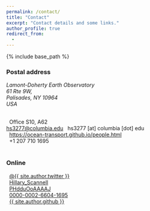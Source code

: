 ```yaml
---
permalink: /contact/
title: "Contact"
excerpt: "Contact details and some links."
author_profile: true
redirect_from: 
  - 
---
```


{% include base_path %}

### Postal address
<address>
Lamont-Doherty Earth Observatory<br />
61 Rte 9W,<br />
Palisades, NY 10964<br />
USA
</address><br />

<!-- <iframe src="https://www.google.com/maps/place/Lamont-Doherty+Earth+Observatory/@41.0035658,-73.9090525,15z/data=!4m2!3m1!1s0x0:0x4ff244bfbdaca2f5?sa=X&ved=2ahUKEwi_nrOE8oTtAhXBGs0KHfxGDccQ_BIwD3oECBYQBQ" width="480" height="360" frameborder="0" style="border:0" allowfullscreen></iframe> -->

<i class="fas fa-building" aria-hidden="true"></i>&nbsp;&nbsp;Office S10, A62<br /> hs3277@columbia.edu
<i class="fas fa-envelope" aria-hidden="true"></i>&nbsp;&nbsp;hs3277 [at] columbia [dot] edu<br />
<i class="fas fa-desktop" aria-hidden="true"></i>&nbsp;&nbsp;<a href="{{ site.author.uri }}">https://ocean-transport.github.io/people.html</a><br />
<i class="fas fa-phone" aria-hidden="true"></i>&nbsp;&nbsp;+1 207 710 1695<br />
<br />

### Online
<i class="fab fa-twitter" aria-hidden="true"></i>&nbsp;&nbsp;<a href="https://twitter.com/{{ site.author.twitter }}">@{{ site.author.twitter }}</a><br />
<i class="ai ai-researchgate-square" aria-hidden="true"></i>&nbsp;&nbsp;<a href="{{ site.author.researchgate }}">Hillary_Scannell</a><br />
<i class="fas fa-graduation-cap"></i>&nbsp;&nbsp;<a href="{{ site.author.googlescholar }}">PHdduOoAAAAJ</a><br />
<i class="ai ai-orcid"></i>&nbsp;&nbsp;<a href="{{ site.author.orcid }}">0000-0002-6604-1695</a><br /> 
<i class="fab fa-github"></i>&nbsp;&nbsp;<a href="https://github.com/{{ site.author.github }}">{{ site.author.github }}</a><br />

<!-- <img src="/images/018_Telegrafenberg_Suering_Haus_PIK.jpg" alt="018_Telegrafenberg_Suering_Haus_PIK" title="PIK's Suering building at Telegrafenberg, Potsdam. Photo &copy; Andrea Künstle" width="450"><br />
<span style="font-size: 9pt;">PIK's Suering building at Telegrafenberg, Potsdam. Photo &copy; Andrea Künstle</span> -->
